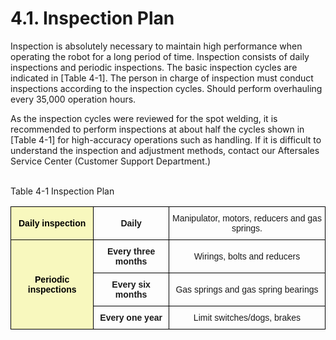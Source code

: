 ﻿# 4.1. Inspection Plan

Inspection is absolutely necessary to maintain high performance when operating the robot for a long period of time.
Inspection consists of daily inspections and periodic inspections. The basic inspection cycles are indicated in [Table 4-1]. The person in charge of inspection must conduct inspections according to the inspection cycles.
Should perform overhauling every 35,000 operation hours. 

As the inspection cycles were reviewed for the spot welding, it is recommended to perform inspections at about half the cycles shown in [Table 4-1] for high-accuracy operations such as handling. If it is difficult to understand the inspection and adjustment methods, contact our Aftersales Service Center (Customer Support Department.)


<br>
Table 4-1 Inspection Plan 
<style type="text/css">
.tg  {border-collapse:collapse;border-spacing:0;}
.tg td{border-color:black;border-style:solid;border-width:1px;font-family:Arial, sans-serif;font-size:14px;
  overflow:hidden;padding:10px 5px;word-break:normal;}
.tg th{border-color:black;border-style:solid;border-width:1px;font-family:Arial, sans-serif;font-size:14px;
  font-weight:normal;overflow:hidden;padding:10px 5px;word-break:normal;}
.tg .tg-wa1i{font-weight:bold;text-align:center;vertical-align:middle}
.tg .tg-jafi{background-color:#f8f8be;color:#000000; font-weight:bold;font-weight:bold;text-align:center;vertical-align:middle}
.tg .tg-nrix{text-align:center;vertical-align:middle}
</style>
<table class="tg">
<thead>
  <tr>
    <th class="tg-jafi">Daily inspection</th>
    <th class="tg-wa1i">Daily</th>
    <th class="tg-nrix">Manipulator, motors, reducers and gas springs.</th>
  </tr>
</thead>
<tbody>
  <tr>
    <td class="tg-jafi" rowspan="3">Periodic inspections</td>
    <td class="tg-wa1i">Every three months</td>
    <td class="tg-nrix">Wirings, bolts and reducers</td>
  </tr>
  <tr>
    <td class="tg-wa1i">Every six months</td>
    <td class="tg-nrix">Gas springs and gas spring bearings</td>
  </tr>
  <tr>
    <td class="tg-wa1i">Every one year</td>
    <td class="tg-nrix">Limit switches/dogs, brakes</td>
  </tr>
</tbody>
</table>